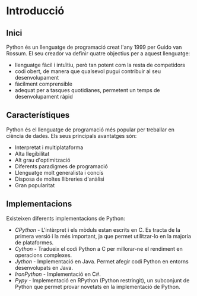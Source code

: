# Introducció

## Inici

Python és un llenguatge de programació creat l'any 1999 per Guido van Rossum.
El seu creador va definir quatre objectius per a aquest llenguatge:

* llenguatge fàcil i intuïtiu, però tan potent com la resta de competidors
* codi obert, de manera que qualsevol pugui contribuir al seu desenvolupament
* fàcilment comprensible
* adequat per a tasques quotidianes, permetent un temps de desenvolupament ràpid

## Característiques

Python és el llenguatge de programació més popular per treballar en ciència de dades.
Els seus principals avantatges són:

* Interpretat i multiplataforma
* Alta llegibilitat
* Alt grau d'optimització
* Diferents paradigmes de programació
* Llenguatge molt generalista i concís
* Disposa de moltes llibreries d'anàlisi
* Gran popularitat

## Implementacions

Existeixen diferents implementacions de Python:

* *CPython* - L'intèrpret i els mòduls estan escrits en C. Es tracta de la primera versió i la més important, ja que permet utilitzar-lo en la majoria de plataformes.
* *Cython* - Tradueix el codi Python a C per millorar-ne el rendiment en operacions complexes.
* *Jython* - Implementació en Java. Permet afegir codi Python en entorns desenvolupats en Java.
* *IronPython* - Implementació en C#.
* *Pypy* - Implementació en RPython (Python restringit), un subconjunt de Python que permet provar novetats en la implementació de Python.